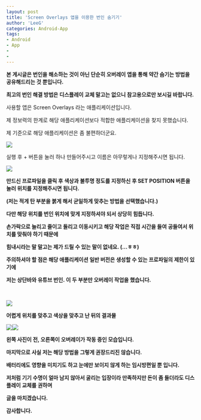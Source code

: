 ```yaml
---
layout: post
title: 'Screen Overlays 앱을 이용한 번인 숨기기'
author: 'LeeG'
categories: Android-App
tags:
- Android
- App
-
-
---
```



<script> location.href='https://cafe.naver.com/develoid/837617' ; </script>

<p><b>본 게시글은 번인을 해소하는 것이 아닌 단순히 오버레이 앱을 통해 약간 숨기는 방법을 공유해드리는 것 뿐입니다.</b></p><p><b>최고의 번인 해결 방법은 디스플레이 교체 말고는 없으니 참고용으로만 보시길 바랍니다.</b></p><p>사용할 앱은 Screen Overlays 라는 애플리케이션입니다.</p><p>제 정보력의 한계로 해당 애플리케이션보다 적합한 애플리케이션을 찾지 못했습니다.</p><p>제 기준으로 해당 애플리케이션은 좀 불편하더군요.</p><p><img src="https://cafeptthumb-phinf.pstatic.net/MjAxODEyMTBfMjc0/MDAxNTQ0Mzc5ODYxMDI5.bE7bE04qqGn67KYBmuEYA7E2ZfYl8hd6PoP5QKB6y6Qg._SV-VcJexjli0ot2t07JwoVHnkLy0JY5UdGAdQP6ru0g.PNG.gugu0das/Screenshot_20181210-030734.png?type=w740"></p><p>실행 후 + 버튼을 눌러 하나 만들어주시고 이름은 아무렇게나 지정해주시면 됩니다.<b><b><p><img src="https://cafeptthumb-phinf.pstatic.net/MjAxODEyMTBfNzAg/MDAxNTQ0MzgwMTQwMTYz.6rF1V0zZIyFhnpT3lryhuEIvh-dA-_CKvvoK4t6n9A4g.2IGypllxSQSEfb0ryHSIZnbo-5OLoFWBQkILD12eTr4g.PNG.gugu0das/Screenshot_20181210-032651.png?type=w740"></p><p>만드신 프로파일을 클릭 후 색상과 불투명 정도를 지정하신 후&nbsp;SET POSITION 버튼을 눌러 위치를 지정해주시면 됩니다.</p><p>(저는 적게 탄 부분을 붉게 해서 균일하게 맞추는 방법을 선택했습니다.)</p><p>다만 해당 위치를 번인 위치에 맞게 지정하셔야 되서 상당히 힘듭니다.</p><p>손가락으로 늘리고 줄이고 돌리고 이동시키고 <b>해당 작업은 직접 시간을 들여 공들여서 위치를 맞춰야</b> 하기 때문에&nbsp;</p><p><b>힘내시라는 말 말고는 제가 드릴 수 있는 말이 없네요</b>. (...ㅎㅎ)</p><p>주의하셔야 할 점은 해당 애플리케이션 일반 버전은 생성할 수 있는 프로파일의 제한이 있기에</p><p>저는 상단바와 유튜브 번인.&nbsp;이 두 부분만 오버레이 작업을 했습니다.</p><p>&nbsp;</p><p><img src="https://cafeptthumb-phinf.pstatic.net/MjAxODEyMTBfMTc0/MDAxNTQ0Mzc5ODYxNTMw.IYOp8l6ih_3hSwigvZ1Qfg3jwX9dtbUEX47oWQMbtNQg.8lFn1Ksa-SNcnA2HoBNsBwoSPjXO6nOXk-kqnTusuy8g.PNG.gugu0das/Screenshot_20181210-031122.png?type=w740"><b></p><p>어렵게 위치를 맞추고 색상을 맞추고 난 뒤의 결과물</p><p><b><p><img src="https://cafeptthumb-phinf.pstatic.net/MjAxODEyMTBfMTA4/MDAxNTQ0Mzc5NzgwOTgy.QXLUMZeIAdeni0OqGFCdR4q-wG87IMa-HN3xGtTJdpMg.gs7by-sq0JLt1BRmS4Vg131rl91P1LaxsxBBNmLKuTEg.JPEG.gugu0das/IMG_20181210_030952.jpg?type=w740"><img src="https://cafeptthumb-phinf.pstatic.net/MjAxODEyMTBfMjI1/MDAxNTQ0Mzc5NzgxMjc4.nI2fWUuX_qhm94bSq1fm7hUl8Nh4dAFDtYVOmwiPKQUg.gaOHu4Q7qUANPu4tEhyYEKTLfSLR6_2uv4SDtRwYzHQg.JPEG.gugu0das/IMG_20181210_031017.jpg?type=w740"></p><p>왼쪽 사진이 전, 오른쪽이 오버레이가 작동 중인 모습입니다.</p><p>마지막으로 사실 저는 해당 방법을 그렇게 권장드리진 않습니다.</p><p>배터리에도 영향을 미치기도 하고 눈에만 보이지 않게 하는 임시방편일 뿐 입니다.</p><p>저처럼 기기 수명이 얼마 남지 않아서 굴리는 입장이라 만족하지만 돈이 좀 들더라도 디스플레이 교체를 권하며&nbsp;</p><p>글을 마치겠습니다.</p><p>감사합니다.</p>
